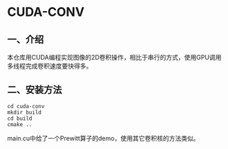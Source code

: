 # CUDA-CONV

## 一、介绍

本仓库用CUDA编程实现图像的2D卷积操作，相比于串行的方式，使用GPU调用多线程完成卷积速度要快得多。

## 二、安装方法 

```
cd cuda-conv
mkdir build
cd build
cmake ..
```

main.cu中给了一个Prewitt算子的demo，使用其它卷积核的方法类似。

